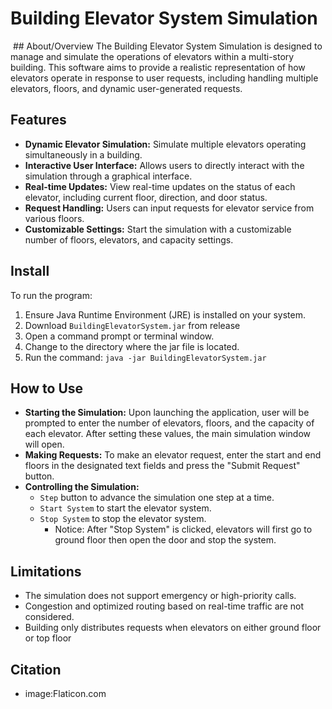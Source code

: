 # Building Elevator System Simulation

<img href = "">
## About/Overview
The Building Elevator System Simulation is designed to manage and simulate the operations of elevators within a multi-story building. This software aims to provide a realistic representation of how elevators operate in response to user requests, including handling multiple elevators, floors, and dynamic user-generated requests.

## Features
- **Dynamic Elevator Simulation:** Simulate multiple elevators operating simultaneously in a building.
- **Interactive User Interface:** Allows users to directly interact with the simulation through a graphical interface.
- **Real-time Updates:** View real-time updates on the status of each elevator, including current floor, direction, and door status.
- **Request Handling:** Users can input requests for elevator service from various floors.
- **Customizable Settings:** Start the simulation with a customizable number of floors, elevators, and capacity settings.

## Install
To run the program:
1. Ensure Java Runtime Environment (JRE) is installed on your system.
2. Download `BuildingElevatorSystem.jar` from release
3. Open a command prompt or terminal window.
4. Change to the directory where the jar file is located.
5. Run the command: `java -jar BuildingElevatorSystem.jar`

## How to Use
- **Starting the Simulation:** Upon launching the application, user will be prompted to enter the number of elevators, floors, and the capacity of each elevator. After setting these values, the main simulation window will open.
- **Making Requests:** To make an elevator request, enter the start and end floors in the designated text fields and press the "Submit Request" button.
- **Controlling the Simulation:** 
    - `Step` button to advance the simulation one step at a time.
    - `Start System` to start the elevator system.
    - `Stop System` to stop the elevator system.
        - Notice: After "Stop System" is clicked, elevators will first go to ground floor then open the door and stop the system. 

## Limitations
- The simulation does not support emergency or high-priority calls.
- Congestion and optimized routing based on real-time traffic are not considered.
- Building only distributes requests when elevators on either ground floor or top floor

## Citation
- image:Flaticon.com

